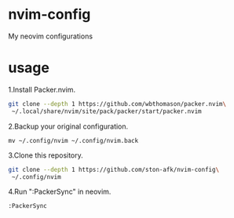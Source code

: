 # nvim-config
My neovim configurations
# usage

1.Install Packer.nvim.
```sh
git clone --depth 1 https://github.com/wbthomason/packer.nvim\
 ~/.local/share/nvim/site/pack/packer/start/packer.nvim
```

2.Backup your original configuration.
```
mv ~/.config/nvim ~/.config/nvim.back 
```

3.Clone this repository.
```sh
git clone --depth 1 https://github.com/ston-afk/nvim-config\
 ~/.config/nvim
```

4.Run ":PackerSync" in neovim.
```vim
:PackerSync
```
